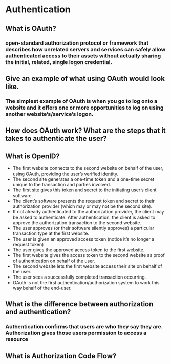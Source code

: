 
# Authentication

## What is OAuth?

### open-standard authorization protocol or framework that describes how unrelated servers and services can safely allow authenticated access to their assets without actually sharing the initial, related, single logon credential.

## Give an example of what using OAuth would look like.

### The simplest example of OAuth is when you go to log onto a website and it offers one or more opportunities to log on using another website’s/service’s logon. 

## How does OAuth work? What are the steps that it takes to authenticate the user?

### 

## What is OpenID?

- The first website connects to the second website on behalf of the user, using OAuth, providing the user’s verified identity.
- The second site generates a one-time token and a one-time secret unique to the transaction and parties involved.
- The first site gives this token and secret to the initiating user’s client software.
- The client’s software presents the request token and secret to their authorization provider (which may or may not be the second site).
- If not already authenticated to the authorization provider, the client may be asked to authenticate. After authentication, the client is asked to approve the authorization transaction to the second website.
- The user approves (or their software silently approves) a particular transaction type at the first website.
- The user is given an approved access token (notice it’s no longer a request token)
- The user gives the approved access token to the first website.
- The first website gives the access token to the second website as proof of authentication on behalf of the user.
- The second website lets the first website access their site on behalf of the user.
- The user sees a successfully completed transaction occurring.
- OAuth is not the first authentication/authorization system to work this way behalf of the end-user.


## What is the difference between authorization and authentication?

### Authentication confirms that users are who they say they are. Authorization gives those users permission to access a resource

## What is Authorization Code Flow?